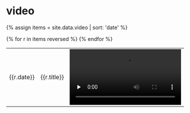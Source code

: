 # video

{% assign items = site.data.video | sort: 'date' %}
<table>
{% for r in items reversed %}
    <tr>
        <td>{{r.date}}</td>
        <td>
            {{r.title}}
        </td>
        <td>
            <video src="{{site.url}}/recordings/{{r.path}}" controls preload="none">
            </audio>
        </td>
    </tr>
{% endfor %}
</table>
